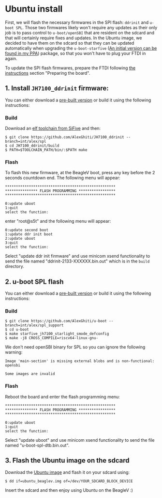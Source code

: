 # Ubuntu install

First, we will flash the necessary firmwares in the SPI flash: `ddrinit` and `u-boot SPL`. Those two firmwares likely won't require any updates as their only job is to pass control to `u-boot/openSBI` that are resident on the sdcard and that will certainly require fixes and updates. In the Ubuntu image, we decided to have them on the sdcard so that they can be updated automatically when upgrading the `u-boot-starfive` ([An initial version can be found in my PPA](https://launchpad.net/~alexghiti/+archive/ubuntu/riscv/+files/u-boot-starfive_2021.10-starlight-ge77cc7b-0ubuntu1-ppa0_riscv64.deb)) package, so that you won't have to plug your FTDI in again.

To update the SPI flash firmwares, prepare the FTDI following [the instructions](https://bootlin.com/blog/buildroot-beagle-v/) section "Preparing the board".

## 1. Install `JH7100_ddrinit` firmware:

You can either download a [pre-built version](https://github.com/AlexGhiti/JH7100_ddrinit/releases/tag/ubuntu_beaglev_v1) or build it using the following instructions:

### Build

Download an [elf toolchain from SiFive](https://github.com/sifive/freedom-tools/releases) and then:


	$ git clone https://github.com/AlexGhiti/JH7100_ddrinit --branch=int/alex/spl
	$ cd JH7100_ddrinit/build
	$ PATH=$TOOLCHAIN_PATH/bin/:$PATH make


### Flash

To flash this new firmware, at the BeagleV boot, press any key before the 2 seconds countdown end.
The following menu will appear:


	***************************************************
	*************** FLASH PROGRAMMING *****************
	***************************************************

	0:update uboot
	1:quit
	select the function:


enter "root@s5t" and the following menu will appear:


	0:update second boot
	1:update ddr init boot
	2:update uboot
	3:quit
	select the function:


Select "update ddr init firmware" and use minicom xsend functionality to send the file named "ddrinit-2133-XXXXXX.bin.out" which is in the `build` directory.


## 2. u-boot SPL flash

You can either download a [pre-built version](https://github.com/AlexGhiti/u-boot/releases/tag/ubuntu_beaglev_v1) or build it using the following instructions:

### Build


	$ git clone https://github.com/AlexGhiti/u-boot --branch=int/alex/spl_support
	$ cd u-boot
	$ make starfive_jh7100_starlight_smode_defconfig
	$ make -j8 CROSS_COMPILE=riscv64-linux-gnu-


We don't need openSBI binary for SPL so you can ignore the following warning:


	Image 'main-section' is missing external blobs and is non-functional: opensbi

	Some images are invalid


### Flash

Reboot the board and enter the flash programming menu:


	***************************************************
	*************** FLASH PROGRAMMING *****************
	***************************************************

	0:update uboot
	1:quit
	select the function:


Select "update uboot" and use minicom xsend functionality to send the file named "u-boot-spl-dtb.bin.out".


## 3. Flash the Ubuntu image on the sdcard

Download the [Ubuntu image](https://drive.google.com/file/d/1fQsCzH1mVLc4c2cU4hgai2PlnNMpLpbD/view?usp=sharing) and flash it on your sdcard using:


	$ dd if=ubuntu_beaglev.img of=/dev/YOUR_SDCARD_BLOCK_DEVICE


Insert the sdcard and then enjoy using Ubuntu on the BeagleV :)
